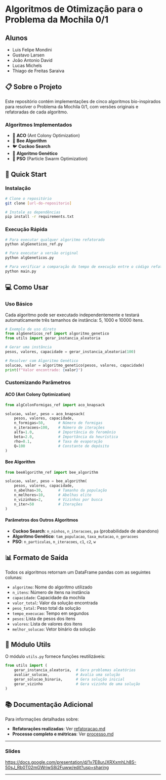# Algoritmos de Otimização para o Problema da Mochila 0/1

## Alunos
- Luis Felipe Mondini
- Gustavo Larsen
- João Antonio David
- Lucas Michels
- Thiago de Freitas Saraiva

## 📋 Sobre o Projeto

Este repositório contém implementações de cinco algoritmos bio-inspirados para resolver o Problema da Mochila 0/1, com versões originais e refatoradas de cada algoritmo.

### Algoritmos Implementados
- 🐜 **ACO** (Ant Colony Optimization)
- 🐝 **Bee Algorithm**
- 🐦 **Cuckoo Search**
- 🧬 **Algoritmo Genético**
- 🌊 **PSO** (Particle Swarm Optimization)

## 🚀 Quick Start

### Instalação
```bash
# Clone o repositório
git clone [url-do-repositorio]

# Instale as dependências
pip install -r requirements.txt
```

### Execução Rápida
```python
# Para executar qualquer algoritmo refatorado
python algGeneticos_ref.py

# Para executar a versão original
python algGeneticos.py

# Para verificar a comparação do tempo de execução entre o código refatorado e o antigo
python main.py
```

## 💻 Como Usar

### Uso Básico
Cada algoritmo pode ser executado independentemente e testará automaticamente três tamanhos de instância: 5, 1000 e 10000 itens.

```python
# Exemplo de uso direto
from algGeneticos_ref import algoritmo_genetico
from utils import gerar_instancia_aleatoria

# Gerar uma instância
pesos, valores, capacidade = gerar_instancia_aleatoria(100)

# Resolver com Algoritmo Genético
solucao, valor = algoritmo_genetico(pesos, valores, capacidade)
print(f"Valor encontrado: {valor}")
```

### Customizando Parâmetros

#### ACO (Ant Colony Optimization)
```python
from algColonFormigas_ref import aco_knapsack

solucao, valor, peso = aco_knapsack(
    pesos, valores, capacidade,
    n_formigas=50,      # Número de formigas
    n_iteracoes=100,    # Número de iterações
    alfa=1.0,           # Importância do feromônio
    beta=2.0,           # Importância da heurística
    rho=0.1,            # Taxa de evaporação
    Q=100               # Constante de depósito
)
```

#### Bee Algorithm
```python
from beeAlgorithm_ref import bee_algorithm

solucao, valor, peso = bee_algorithm(
    pesos, valores, capacidade,
    n_abelhas=30,       # Tamanho da população
    n_melhores=10,      # Abelhas elite
    n_vizinhos=2,       # Vizinhos por busca
    n_iter=50           # Iterações
)
```

#### Parâmetros dos Outros Algoritmos
- **Cuckoo Search**: `n_ninhos`, `n_iteracoes`, `pa` (probabilidade de abandono)
- **Algoritmo Genético**: `tam_populacao`, `taxa_mutacao`, `n_geracoes`
- **PSO**: `n_particulas`, `n_iteracoes`, `c1`, `c2`, `w`

## 📊 Formato de Saída

Todos os algoritmos retornam um DataFrame pandas com as seguintes colunas:
- `algoritmo`: Nome do algoritmo utilizado
- `n_itens`: Número de itens na instância
- `capacidade`: Capacidade da mochila
- `valor_total`: Valor da solução encontrada
- `peso_total`: Peso total da solução
- `tempo_execucao`: Tempo em segundos
- `pesos`: Lista de pesos dos itens
- `valores`: Lista de valores dos itens
- `melhor_solucao`: Vetor binário da solução

## 🔧 Módulo Utils

O módulo `utils.py` fornece funções reutilizáveis:

```python
from utils import (
    gerar_instancia_aleatoria,  # Gera problemas aleatórios
    avaliar_solucao,            # Avalia uma solução
    gerar_solucao_binaria,      # Gera solução inicial
    gerar_vizinho               # Gera vizinho de uma solução
)
```

## 📚 Documentação Adicional

Para informações detalhadas sobre:
- **Refatorações realizadas**: Ver [refatoracao.md](./refatoracao.md)
- **Processo completo e métricas**: Ver [processo.md](./processo.md)

---

### Slides

https://docs.google.com/presentation/d/1v7E8urJXRXxmhLh8S-50sJ_Rb0T02mGWriwS8i2Fuww/edit?usp=sharing

---
